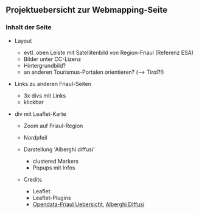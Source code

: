 ## Projektuebersicht zur Webmapping-Seite

### Inhalt der Seite

* Layout

  * evtl. oben Leiste mit Satellitenbild von Region-Friaul (Referenz ESA)
  * Bilder unter CC-Lizenz
  * Hintergrundbild?
  * an anderen Tourismus-Portalen orientieren? (--> Tirol?!)

* Links zu anderen Friaul-Seiten

  * 3x divs mit Links
  * klickbar

* div mit Leaflet-Karte

  * Zoom auf Friaul-Region
  * Nordpfeil
  * Darstellung 'Alberghi diffusi'
  
    * clustered Markers
    * Popups mit Infos
  
  * Credits
  
    * Leaflet
    * Leaflet-Plugins
    * [Opendata-Friaul Uebersicht](https://www.dati.friuliveneziagiulia.it/browse?limitTo=maps), [Alberghi Diffusi](https://www.dati.friuliveneziagiulia.it/Turismo/Alberghi-diffusi-mappa/mb52-xc6d)